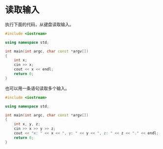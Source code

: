 # 读取输入

执行下面的代码，从键盘读取输入。

```cpp
#include <iostream>

using namespace std;

int main(int argc, char const *argv[])
{
    int x;
    cin >> x;
    cout << x << endl;
    return 0;
}
```

也可以用一条语句读取多个输入。

```cpp
#include <iostream>

using namespace std;

int main(int argc, char const *argv[])
{
    int x, y, z;
    cin >> x >> y >> z;
    cout << "x: " << x << ", y: " << y << ", z: " << z << "." << endl;
    return 0;
}
```

